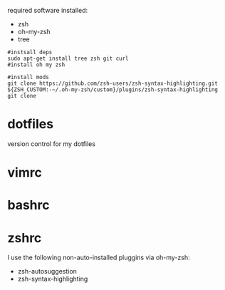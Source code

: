 required software installed:
  * zsh
  * oh-my-zsh
  * tree

```!bash
#instsall deps
sudo apt-get install tree zsh git curl
#install oh my zsh

#install mods
git clone https://github.com/zsh-users/zsh-syntax-highlighting.git ${ZSH_CUSTOM:-~/.oh-my-zsh/custom}/plugins/zsh-syntax-highlighting
git clone 
```

# dotfiles
version control for my dotfiles

# vimrc

# bashrc

# zshrc
I use the following non-auto-installed pluggins via oh-my-zsh:

* zsh-autosuggestion
* zsh-syntax-highlighting
